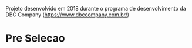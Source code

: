 Projeto desenvolvido em 2018 durante o programa de desenvolvimento da DBC Company (https://www.dbccompany.com.br/)

# Pre Selecao
